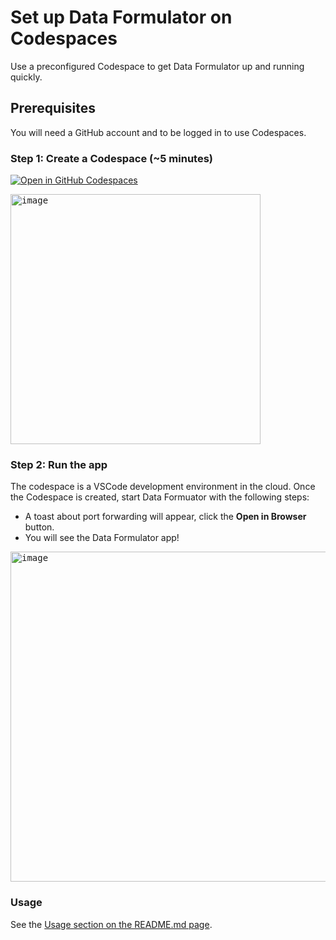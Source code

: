 # Set up Data Formulator on Codespaces
Use a preconfigured Codespace to get Data Formulator up and running quickly.

## Prerequisites
You will need a GitHub account and to be logged in to use Codespaces.

### Step 1: Create a Codespace (~5 minutes)

[![Open in GitHub Codespaces](https://github.com/codespaces/badge.svg)](https://codespaces.new/microsoft/data-formulator?quickstart=1)

<kbd>
  <img width="400" alt="image" src="https://github.com/user-attachments/assets/868d104f-c6e8-4b17-9963-f0d3e9270ea6">
</kbd>

### Step 2: Run the app
The codespace is a VSCode development environment in the cloud. Once the Codespace is created, start Data Formuator with the following steps:

* A toast about port forwarding will appear, click the **Open in Browser** button.
* You will see the Data Formulator app!

<kbd>
  <img width="528" alt="image" src="https://github.com/user-attachments/assets/cb9e2123-4a42-4926-8b59-5bafb9be25fa">
</kbd>


### Usage
See the [Usage section on the README.md page](README.md#usage).
